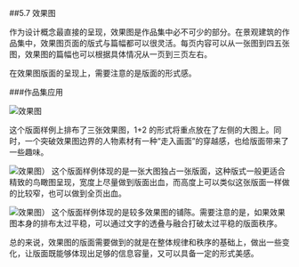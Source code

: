 ##5.7 效果图

作为设计概念最直接的呈现，效果图是作品集中必不可少的部分。在景观建筑的作品集中，效果图页面的版式与篇幅都可以很灵活。每页内容可以从一张图到四五张图，效果图的篇幅也可以根据具体情况从一页到三页左右。

在效果图版面的呈现上，需要注意的是版面的形式感。




###作品集应用


![效果图](http://kitpic.makebi.net/la/lakit-14.jpg)

这个版面样例上排布了三张效果图，1+2 的形式将重点放在了左侧的大图上。同时，一个突破效果图边界的人物素材有一种“走入画面”的穿越感，也给版面带来了一些趣味。


![效果图）](http://kitpic.makebi.net/la/lakit-15.jpg)
这个版面样例体现的是一张大图独占一张版面，这种版式一般更适合精致的鸟瞰图呈现，宽度上尽量做到版面出血，而高度上可以类似这张版面一样做的比较窄，也可以做到全页出血。

![效果图）](http://kitpic.makebi.net/la/lakit-16.jpg)
这个版面样例体现的是较多效果图的铺陈。需要注意的是，如果效果图本身的排布太过平稳，可以通过文字的透叠与融合打破太过平稳的版面秩序。

总的来说，效果图的版面需要做到的就是在整体规律和秩序的基础上，做出一些变化，让版面既能够体现出足够的信息容量，又可以具备一定的形式美感。